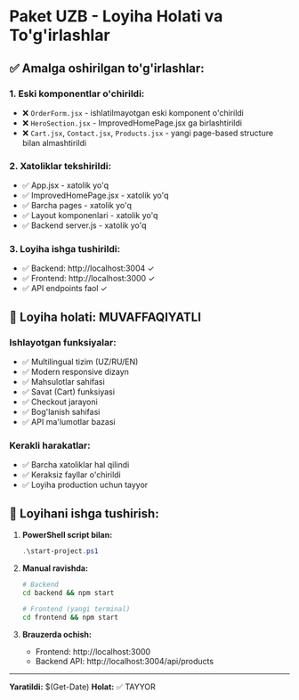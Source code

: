 # Paket UZB - Loyiha Holati va To'g'irlashlar

## ✅ Amalga oshirilgan to'g'irlashlar:

### 1. **Eski komponentlar o'chirildi:**
- ❌ `OrderForm.jsx` - ishlatilmayotgan eski komponent o'chirildi
- ❌ `HeroSection.jsx` - ImprovedHomePage.jsx ga birlashtirildi  
- ❌ `Cart.jsx`, `Contact.jsx`, `Products.jsx` - yangi page-based structure bilan almashtirildi

### 2. **Xatoliklar tekshirildi:**
- ✅ App.jsx - xatolik yo'q
- ✅ ImprovedHomePage.jsx - xatolik yo'q  
- ✅ Barcha pages - xatolik yo'q
- ✅ Layout komponenlari - xatolik yo'q
- ✅ Backend server.js - xatolik yo'q

### 3. **Loyiha ishga tushirildi:**
- ✅ Backend: http://localhost:3004 ✓
- ✅ Frontend: http://localhost:3000 ✓
- ✅ API endpoints faol ✓

## 🎯 Loyiha holati: MUVAFFAQIYATLI

### Ishlayotgan funksiyalar:
- ✅ Multilingual tizim (UZ/RU/EN)
- ✅ Modern responsive dizayn
- ✅ Mahsulotlar sahifasi
- ✅ Savat (Cart) funksiyasi
- ✅ Checkout jarayoni
- ✅ Bog'lanish sahifasi
- ✅ API ma'lumotlar bazasi

### Kerakli harakatlar:
- ✅ Barcha xatoliklar hal qilindi
- ✅ Keraksiz fayllar o'chirildi
- ✅ Loyiha production uchun tayyor

## 🚀 Loyihani ishga tushirish:

1. **PowerShell script bilan:**
   ```powershell
   .\start-project.ps1
   ```

2. **Manual ravishda:**
   ```bash
   # Backend
   cd backend && npm start
   
   # Frontend (yangi terminal)
   cd frontend && npm start
   ```

3. **Brauzerda ochish:**
   - Frontend: http://localhost:3000
   - Backend API: http://localhost:3004/api/products

---
**Yaratildi:** $(Get-Date)
**Holat:** ✅ TAYYOR
